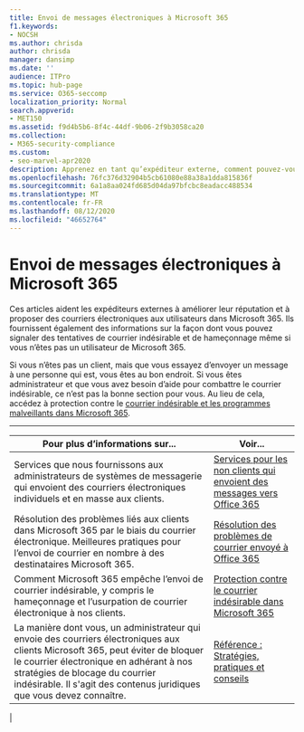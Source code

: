 ```yaml
---
title: Envoi de messages électroniques à Microsoft 365
f1.keywords:
- NOCSH
ms.author: chrisda
author: chrisda
manager: dansimp
ms.date: ''
audience: ITPro
ms.topic: hub-page
ms.service: O365-seccomp
localization_priority: Normal
search.appverid:
- MET150
ms.assetid: f9d4b5b6-8f4c-44df-9b06-2f9b3058ca20
ms.collection:
- M365-security-compliance
ms.custom:
- seo-marvel-apr2020
description: Apprenez en tant qu’expéditeur externe, comment pouvez-vous augmenter la capacité de remise du courrier électronique aux utilisateurs dans Microsoft 365. Découvrez également comment signaler les tentatives de courrier indésirable & les tentatives de hameçonnage en tant qu’utilisateur externe.
ms.openlocfilehash: 76fc376d32904b5cb61080e88a38a1dda815836f
ms.sourcegitcommit: 6a1a8aa024fd685d04da97bfcbc8eadacc488534
ms.translationtype: MT
ms.contentlocale: fr-FR
ms.lasthandoff: 08/12/2020
ms.locfileid: "46652764"
---
```

# <a name="sending-mail-to-microsoft-365"></a>Envoi de messages électroniques à Microsoft 365

Ces articles aident les expéditeurs externes à améliorer leur réputation et à proposer des courriers électroniques aux utilisateurs dans Microsoft 365. Ils fournissent également des informations sur la façon dont vous pouvez signaler des tentatives de courrier indésirable et de hameçonnage même si vous n’êtes pas un utilisateur de Microsoft 365.

Si vous n’êtes pas un client, mais que vous essayez d’envoyer un message à une personne qui est, vous êtes au bon endroit. Si vous êtes administrateur et que vous avez besoin d’aide pour combattre le courrier indésirable, ce n’est pas la bonne section pour vous. Au lieu de cela, accédez à protection contre le [courrier indésirable et les programmes malveillants dans Microsoft 365](anti-spam-and-anti-malware-protection.md).

****

|Pour plus d’informations sur...|Voir...|
|---|---|
|Services que nous fournissons aux administrateurs de systèmes de messagerie qui envoient des courriers électroniques individuels et en masse aux clients.|[Services pour les non clients qui envoient des messages vers Office 365](services-for-non-customers.md)|
|Résolution des problèmes liés aux clients dans Microsoft 365 par le biais du courrier électronique. Meilleures pratiques pour l’envoi de courrier en nombre à des destinataires Microsoft 365.|[Résolution des problèmes de courrier envoyé à Office 365](troubleshooting-mail-sent-to-office-365.md)|
|Comment Microsoft 365 empêche l’envoi de courrier indésirable, y compris le hameçonnage et l’usurpation de courrier électronique à nos clients.|[Protection contre le courrier indésirable dans Microsoft 365](anti-spam-protection.md)|
|La manière dont vous, un administrateur qui envoie des courriers électroniques aux clients Microsoft 365, peut éviter de bloquer le courrier électronique en adhérant à nos stratégies de blocage du courrier indésirable. Il s'agit des contenus juridiques que vous devez connaître.|[Référence : Stratégies, pratiques et conseils](reference-policies-practices-and-guidelines.md)|
|
